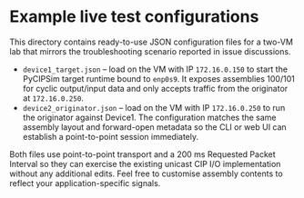 # Example live test configurations

This directory contains ready-to-use JSON configuration files for a two-VM
lab that mirrors the troubleshooting scenario reported in issue discussions.

* `device1_target.json` – load on the VM with IP `172.16.0.150` to start the
  PyCIPSim target runtime bound to `enp0s9`. It exposes assemblies 100/101 for
  cyclic output/input data and only accepts traffic from the originator at
  `172.16.0.250`.
* `device2_originator.json` – load on the VM with IP `172.16.0.250` to run the
  originator against Device1. The configuration matches the same assembly
  layout and forward-open metadata so the CLI or web UI can establish a
  point-to-point session immediately.

Both files use point-to-point transport and a 200 ms Requested Packet Interval
so they can exercise the existing unicast CIP I/O implementation without any
additional edits. Feel free to customise assembly contents to reflect your
application-specific signals.
